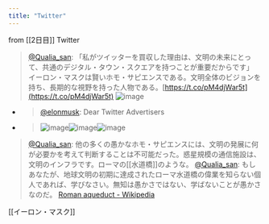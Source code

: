 ```yaml
---
title: "Twitter"
---
```


from [[2日目]]
Twitter
> [@Qualia_san](https://twitter.com/Qualia_san/status/1586257741336612864?s=20&t=l4-FTgMI0BfTkbhGis6RAg): 「私がツイッターを買収した理由は、文明の未来にとって、共通のデジタル・タウン・スクエアを持つことが重要だからです」 イーロン・マスクは賢いホモ・サピエンスである。文明全体のビジョンを持ち、長期的な視野を持った人物である。[https://t.co/pM4djWar5t](https://t.co/pM4djWar5t)
> ![image](https://pbs.twimg.com/media/FgOE_N_UYAA42Rh.png)
- > [@elonmusk](https://twitter.com/elonmusk/status/1585619322239561728?s=20&t=rDBttiyBMZLlw1I5nvM7yQ): Dear Twitter Advertisers
- > ![image](https://pbs.twimg.com/media/FgFARLYVQAEqqmn.jpg)![image](https://pbs.twimg.com/media/FgFARMTUoAAFAI7.jpg)![image](https://pbs.twimg.com/media/FgFAROFVsAEfyu7.jpg)
> [@Qualia_san](https://twitter.com/Qualia_san/status/1586258081251328000?s=20&t=l4-FTgMI0BfTkbhGis6RAg): 他の多くの愚かなホモ・サピエンスには、文明の発展に何が必要かを考えて判断することは不可能だった。惑星規模の通信施設は、文明のインフラです。ローマの[[水道橋]]のような。
> [@Qualia_san](https://twitter.com/Qualia_san/status/1586260613235286016?s=20&t=l4-FTgMI0BfTkbhGis6RAg): もしあなたが、地球文明の初期に達成されたローマ水道橋の偉業を知らない個人であれば、学びなさい。無知は愚かさではない、学ばないことが愚かさなのだ。
> [Roman aqueduct - Wikipedia](https://en.wikipedia.org/wiki/Roman_aqueduct)

[[イーロン・マスク]]
